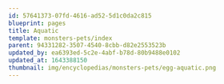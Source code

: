```yaml
---
id: 57641373-07fd-4616-ad52-5d1c0da2c815
blueprint: pages
title: Aquatic
template: monsters-pets/index
parent: 94331282-3507-4540-8cbb-d82e2553523b
updated_by: ea6393ed-5c2e-4abf-b78d-80b9488e0102
updated_at: 1643388150
thumbnail: img/encyclopedias/monsters-pets/egg-aquatic.png
---
```

